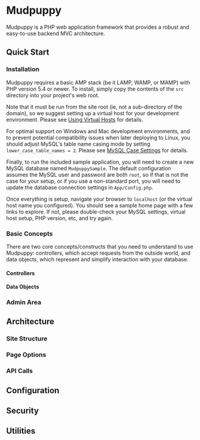 # Mudpuppy

Mudpuppy is a PHP web application framework that provides a robust and easy-to-use backend MVC architecture.

## Quick Start

### Installation

Mudpuppy requires a basic AMP stack (be it LAMP, WAMP, or MAMP) with PHP version 5.4 or newer. To install, simply copy the contents of the `src` directory into your project's web root.

Note that it must be run from the site root (ie, not a sub-directory of the domain), so we suggest setting up a virtual host for your development environment. Please see [Using Virtual Hosts](https://github.com/levilansing/mudpuppy/wiki/Using-Virtual-Hosts) for details.

For optimal support on Windows and Mac development environments, and to prevent potential compatibility issues when later deploying to Linux, you should adjust MySQL's table name casing mode by setting `lower_case_table_names = 2`. Please see [MySQL Case Settings](https://github.com/levilansing/mudpuppy/wiki/MySQL-Case-Settings) for details. 

Finally, to run the included sample application, you will need to create a new MySQL database named `MudpuppySample`. The default configuration assumes the MySQL user and password are both `root`, so if that is not the case for your setup, or if you use a non-standard port, you will need to update the database connection settings in `App/Config.php`.

Once everything is setup, navigate your browser to `localhost` (or the virtual host name you configured). You should see a sample home page with a few links to explore. If not, please double-check your MySQL settings, virtual host setup, PHP version, etc, and try again.

### Basic Concepts

There are two core concepts/constructs that you need to understand to use Mudpuppy: controllers, which accept requests from the outside world, and data objects, which represent and simplify interaction with your database.

#### Controllers

#### Data Objects

### Admin Area

## Architecture

### Site Structure

### Page Options

### API Calls

## Configuration

## Security

## Utilities